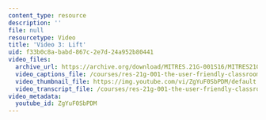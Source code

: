```yaml
---
content_type: resource
description: ''
file: null
resourcetype: Video
title: 'Video 3: Lift'
uid: f33b0c8a-babd-867c-2e7d-24a952b80441
video_files:
  archive_url: https://archive.org/download/MITRES.21G-001S16/MITRES21G_001S16_Lift_300k.mp4
  video_captions_file: /courses/res-21g-001-the-user-friendly-classroom-fall-2020/bf30327ed20559ec8caae6a1d5559df6_ZgYuF0SbPDM.vtt
  video_thumbnail_file: https://img.youtube.com/vi/ZgYuF0SbPDM/default.jpg
  video_transcript_file: /courses/res-21g-001-the-user-friendly-classroom-fall-2020/680c2776dcd6bb37b02a3cecd53d94d6_ZgYuF0SbPDM.pdf
video_metadata:
  youtube_id: ZgYuF0SbPDM
---
```

